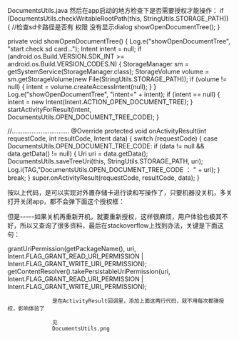 

DocumentsUtils.java
然后在app启动的地方检查下是否需要授权才能操作：
if (DocumentsUtils.checkWritableRootPath(this, StringUtils.STORAGE_PATH)) {   //检查sd卡路径是否有 权限 没有显示dialog
      showOpenDocumentTree();
}


private void showOpenDocumentTree() {
        Log.e("showOpenDocumentTree", "start check sd card...");
        Intent intent = null;
        if (android.os.Build.VERSION.SDK_INT >= android.os.Build.VERSION_CODES.N) {
            StorageManager sm = getSystemService(StorageManager.class);
            StorageVolume volume = sm.getStorageVolume(new File(StringUtils.STORAGE_PATH));
            if (volume != null) {
                intent = volume.createAccessIntent(null);
            }
        }
        Log.e("showOpenDocumentTree", "intent=" + intent);
        if (intent == null) {
            intent = new Intent(Intent.ACTION_OPEN_DOCUMENT_TREE);
        }
        startActivityForResult(intent, DocumentsUtils.OPEN_DOCUMENT_TREE_CODE);
    }

//................................
@Override
    protected void onActivityResult(int requestCode, int resultCode, Intent data) {
        switch (requestCode) {
            case DocumentsUtils.OPEN_DOCUMENT_TREE_CODE:
                if (data != null && data.getData() != null) {
                    Uri uri = data.getData();
                    DocumentsUtils.saveTreeUri(this, StringUtils.STORAGE_PATH, uri);
                    Log.i(TAG,"DocumentsUtils.OPEN_DOCUMENT_TREE_CODE ： "  + uri);
                }
                break;
        }
        super.onActivityResult(requestCode, resultCode, data);
    }


 按以上代码，是可以实现对外置存储卡进行读和写操作了，只要机器没关机，多关打开关闭app，都不会弹下面这个授权框：


 但是-----如果关机再重新开机，就要重新授权，这样很麻烦，用户体验也极其不好，所以又查询了很多资料，最后在stackoverflow上找到办法，关键是下面这句：

 grantUriPermission(getPackageName(), uri, Intent.FLAG_GRANT_READ_URI_PERMISSION | Intent.FLAG_GRANT_WRITE_URI_PERMISSION);
                     getContentResolver().takePersistableUriPermission(uri, Intent.FLAG_GRANT_READ_URI_PERMISSION | Intent.FLAG_GRANT_WRITE_URI_PERMISSION);


                  是在ActivityResult回调里，添加上面这两行代码，就不用每次都弹授权，影响体验了

                  见
                  DocumentsUtils.png
